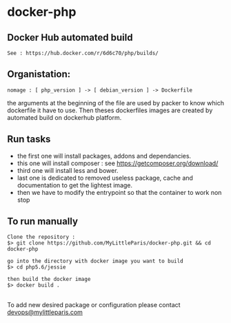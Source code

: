 
# docker-php

## Docker Hub automated build
```
See : https://hub.docker.com/r/6d6c70/php/builds/
```

## Organistation:
```
nomage : [ php_version ] -> [ debian_version ] -> Dockerfile
```
the arguments at the beginning of the file are used by packer to know which dockerfile it have to use.
Then theses dockerfiles images are created by automated build on dockerhub platform.

## Run tasks
- the first one will install packages, addons and dependancies.
- this one will install composer : see https://getcomposer.org/download/
- third one will install less and bower.
- last one is dedicated to removed useless package, cache and documentation to get the lightest image.
- then we have to modify the entrypoint so that the container to work non stop


## To run manually

```
Clone the repository :
$> git clone https://github.com/MyLittleParis/docker-php.git && cd docker-php
```

```
go into the directory with docker image you want to build
$> cd php5.6/jessie
```

```
then build the docker image
$> docker build .
```

##
To add new desired package or configuration please contact <devops@mylittleparis.com>
